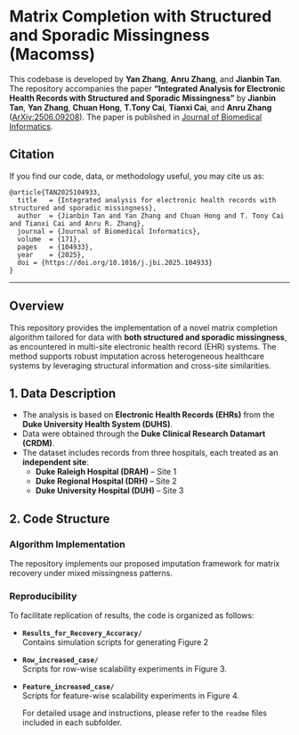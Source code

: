# Matrix Completion with Structured and Sporadic Missingness (Macomss)

This codebase is developed by **Yan Zhang**, **Anru Zhang**, and **Jianbin Tan**. The repository accompanies the paper **“Integrated Analysis for Electronic Health Records with Structured and Sporadic Missingness”** by **Jianbin Tan**, **Yan Zhang**, **Chuan Hong**, **T.Tony Cai**, **Tianxi Cai**, and **Anru Zhang** ([ArXiv:2506.09208](https://arxiv.org/abs/2506.09208)). The paper is published in [Journal of Biomedical Informatics](https://www.sciencedirect.com/science/article/pii/S1532046425001625?via%3Dihub).

## Citation
If you find our code, data, or methodology useful, you may cite us as:

    @article{TAN2025104933,
      title   = {Integrated analysis for electronic health records with structured and sporadic missingness},
      author  = {Jianbin Tan and Yan Zhang and Chuan Hong and T. Tony Cai and Tianxi Cai and Anru R. Zhang},
      journal = {Journal of Biomedical Informatics},
      volume  = {171},
      pages   = {104933},
      year    = {2025},
      doi = {https://doi.org/10.1016/j.jbi.2025.104933}
    }

---

## Overview

This repository provides the implementation of a novel matrix completion algorithm tailored for data with **both structured and sporadic missingness**, as encountered in multi-site electronic health record (EHR) systems. The method supports robust imputation across heterogeneous healthcare systems by leveraging structural information and cross-site similarities.

## 1. Data Description

- The analysis is based on **Electronic Health Records (EHRs)** from the **Duke University Health System (DUHS)**.
- Data were obtained through the **Duke Clinical Research Datamart (CRDM)**.
- The dataset includes records from three hospitals, each treated as an **independent site**:
  - **Duke Raleigh Hospital (DRAH)** – Site 1  
  - **Duke Regional Hospital (DRH)** – Site 2  
  - **Duke University Hospital (DUH)** – Site 3  

## 2. Code Structure

### Algorithm Implementation
The repository implements our proposed imputation framework for matrix recovery under mixed missingness patterns.

### Reproducibility
To facilitate replication of results, the code is organized as follows:

- **`Results_for_Recovery_Accuracy/`**  
  Contains simulation scripts for generating Figure 2

- **`Row_increased_case/`**  
  Scripts for row-wise scalability experiments in Figure 3.

- **`Feature_increased_case/`**  
  Scripts for feature-wise scalability experiments in Figure 4.
  
  For detailed usage and instructions, please refer to the `readme` files included in each subfolder.